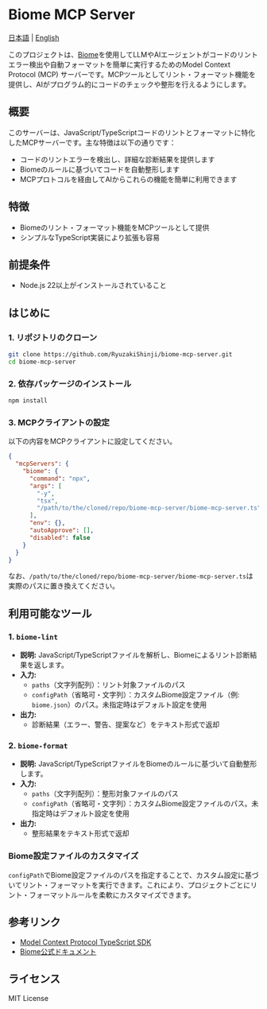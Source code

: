 # Biome MCP Server

[日本語](README.ja.md) | [English](README.md)

このプロジェクトは、[Biome](https://biomejs.dev/)を使用してLLMやAIエージェントがコードのリントエラー検出や自動フォーマットを簡単に実行するためのModel Context Protocol (MCP) サーバーです。MCPツールとしてリント・フォーマット機能を提供し、AIがプログラム的にコードのチェックや整形を行えるようにします。

## 概要

このサーバーは、JavaScript/TypeScriptコードのリントとフォーマットに特化したMCPサーバーです。主な特徴は以下の通りです：
- コードのリントエラーを検出し、詳細な診断結果を提供します
- Biomeのルールに基づいてコードを自動整形します
- MCPプロトコルを経由してAIからこれらの機能を簡単に利用できます

## 特徴
- Biomeのリント・フォーマット機能をMCPツールとして提供
- シンプルなTypeScript実装により拡張も容易

## 前提条件

- Node.js 22以上がインストールされていること

## はじめに

### 1. リポジトリのクローン
```sh
git clone https://github.com/RyuzakiShinji/biome-mcp-server.git
cd biome-mcp-server
```

### 2. 依存パッケージのインストール
```sh
npm install
```

### 3. MCPクライアントの設定
以下の内容をMCPクライアントに設定してください。

```json
{
  "mcpServers": {
    "biome": {
      "command": "npx",
      "args": [
        "-y",
        "tsx",
        "/path/to/the/cloned/repo/biome-mcp-server/biome-mcp-server.ts"
      ],
      "env": {},
      "autoApprove": [],
      "disabled": false
    }
  }
}
```

なお、`/path/to/the/cloned/repo/biome-mcp-server/biome-mcp-server.ts`は実際のパスに置き換えてください。

## 利用可能なツール

### 1. `biome-lint`
- **説明:** JavaScript/TypeScriptファイルを解析し、Biomeによるリント診断結果を返します。
- **入力:**
  - `paths`（文字列配列）：リント対象ファイルのパス
  - `configPath`（省略可・文字列）：カスタムBiome設定ファイル（例: `biome.json`）のパス。未指定時はデフォルト設定を使用
- **出力:**
  - 診断結果（エラー、警告、提案など）をテキスト形式で返却

### 2. `biome-format`
- **説明:** JavaScript/TypeScriptファイルをBiomeのルールに基づいて自動整形します。
- **入力:**
  - `paths`（文字列配列）：整形対象ファイルのパス
  - `configPath`（省略可・文字列）：カスタムBiome設定ファイルのパス。未指定時はデフォルト設定を使用
- **出力:**
  - 整形結果をテキスト形式で返却

### Biome設定ファイルのカスタマイズ
`configPath`でBiome設定ファイルのパスを指定することで、カスタム設定に基づいてリント・フォーマットを実行できます。これにより、プロジェクトごとにリント・フォーマットルールを柔軟にカスタマイズできます。

## 参考リンク
- [Model Context Protocol TypeScript SDK](https://github.com/modelcontextprotocol/typescript-sdk)
- [Biome公式ドキュメント](https://biomejs.dev/)

## ライセンス

MIT License
